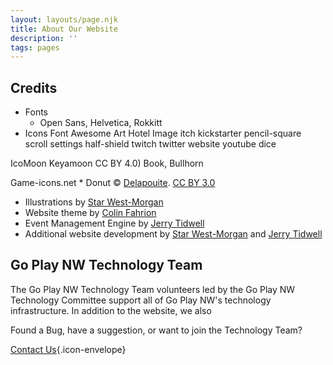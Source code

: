 ```yaml
---
layout: layouts/page.njk
title: About Our Website
description: ''
tags: pages
---
```


## Credits
* Fonts
    * Open Sans, Helvetica, Rokkitt
* Icons
Font Awesome
Art
Hotel
Image
itch
kickstarter
pencil-square
scroll
settings
half-shield
twitch
twitter
website
youtube
dice

IcoMoon Keyamoon CC BY 4.0)
Book, Bullhorn

Game-icons.net
    * Donut © [Delapouite](https://delapouite.com/). [CC BY 3.0](https://creativecommons.org/licenses/by/3.0/)
* Illustrations by [Star West-Morgan](https://starwest.itch.io/)
* Website theme by [Colin Fahrion](http://www.twitter.com/colinaut)
* Event Management Engine by [Jerry Tidwell]()
* Additional website development by [Star West-Morgan](https://starwest.itch.io/) and [Jerry Tidwell](https://github.com/necanthrope/)

## Go Play NW Technology Team
The Go Play NW Technology Team volunteers led by the Go Play NW Technology Committee support all of Go Play NW's technology infrastructure. In addition to the website, we also 

Found a Bug, have a suggestion, or want to join the Technology Team?

[Contact Us](/contact-us){.icon-envelope}